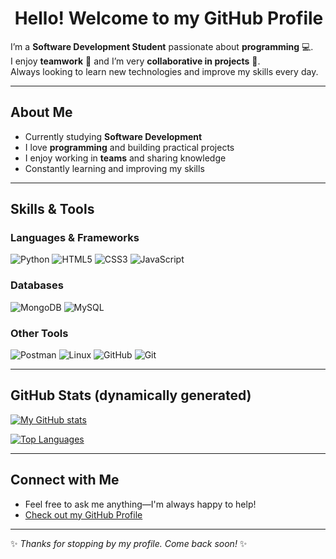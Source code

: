# ​ Hello! Welcome to my GitHub Profile

I’m a **Software Development Student** passionate about **programming** 💻.  
I enjoy **teamwork** 🤝 and I’m very **collaborative in projects** 🚀.  
Always looking to learn new technologies and improve my skills every day.

---

##  About Me
-  Currently studying **Software Development**
-  I love **programming** and building practical projects
-  I enjoy working in **teams** and sharing knowledge
-  Constantly learning and improving my skills

---

##  Skills & Tools

###  Languages & Frameworks
![Python](https://img.shields.io/badge/Python-3776AB?style=for-the-badge&logo=python&logoColor=white)
![HTML5](https://img.shields.io/badge/HTML5-E34F26?style=for-the-badge&logo=html5&logoColor=white)
![CSS3](https://img.shields.io/badge/CSS3-1572B6?style=for-the-badge&logo=css3&logoColor=white)
![JavaScript](https://img.shields.io/badge/JavaScript-F7DF1E?style=for-the-badge&logo=javascript&logoColor=black)

###  Databases
![MongoDB](https://img.shields.io/badge/MongoDB-47A248?style=for-the-badge&logo=mongodb&logoColor=white)
![MySQL](https://img.shields.io/badge/MySQL-005C84?style=for-the-badge&logo=mysql&logoColor=white)

###  Other Tools
![Postman](https://img.shields.io/badge/Postman-FF6C37?style=for-the-badge&logo=postman&logoColor=white)
![Linux](https://img.shields.io/badge/Linux-FCC624?style=for-the-badge&logo=linux&logoColor=black)
![GitHub](https://img.shields.io/badge/GitHub-181717?style=for-the-badge&logo=github&logoColor=white)
![Git](https://img.shields.io/badge/Git-F05032?style=for-the-badge&logo=git&logoColor=white)

---

##  GitHub Stats (dynamically generated)

<!-- GitHub stats card -->
[![My GitHub stats](https://github-readme-stats.vercel.app/api?username=Edison-Avellaneda-Coder&show_icons=true&theme=radical)](https://github.com/anuraghazra/github-readme-stats)

<!-- Top languages card -->
[![Top Languages](https://github-readme-stats.vercel.app/api/top-langs/?username=Edison-Avellaneda-Coder&layout=compact&theme=radical)](https://github.com/anuraghazra/github-readme-stats)

---

##  Connect with Me
-  Feel free to ask me anything—I'm always happy to help!  
-  [Check out my GitHub Profile](https://github.com/Edison-Avellaneda-Coder)

---

✨ _Thanks for stopping by my profile. Come back soon!_ ✨

